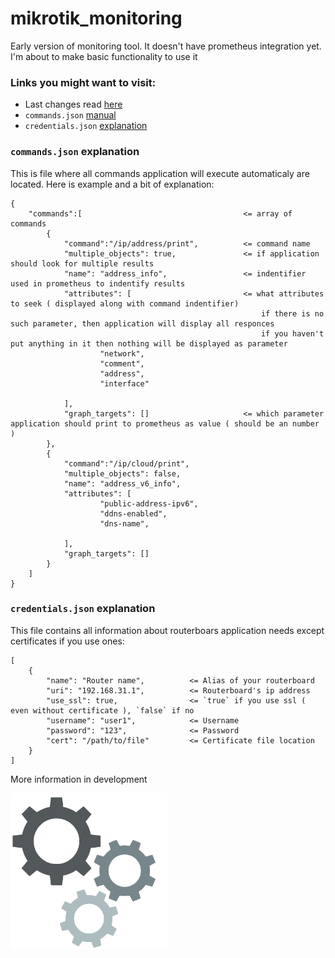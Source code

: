 # mikrotik_monitoring
Early version of monitoring tool. It doesn't have prometheus integration yet. I'm about to make basic functionality to use it

### Links you might want to visit:
- Last changes read         [here](./CHANGELOG.md)
- `commands.json`           [manual](#commandsjson-explanation)
- `credentials.json`        [explanation](#credentialsjson-explanation)

### `commands.json` explanation
This is file where all commands application will execute automaticaly are located. Here is example and a bit of explanation:

```
{
    "commands":[                                    <= array of commands
        {
            "command":"/ip/address/print",          <= command name
            "multiple_objects": true,               <= if application should look for multiple results
            "name": "address_info",                 <= indentifier used in prometheus to indentify results
            "attributes": [                         <= what attributes to seek ( displayed along with command indentifier)
                                                        if there is no such parameter, then application will display all responces
                                                        if you haven't put anything in it then nothing will be displayed as parameter
                    "network",
                    "comment",
                    "address",
                    "interface"

            ],
            "graph_targets": []                     <= which parameter application should print to prometheus as value ( should be an number )
        },
        {
            "command":"/ip/cloud/print",
            "multiple_objects": false,
            "name": "address_v6_info",
            "attributes": [
                    "public-address-ipv6",
                    "ddns-enabled",
                    "dns-name",

            ],
            "graph_targets": []
        }
    ]
}
```

### `credentials.json` explanation
This file contains all information about routerboars application needs except certificates if you use ones:

```
[
    {
        "name": "Router name",          <= Alias of your routerboard
        "uri": "192.168.31.1",          <= Routerboard's ip address
        "use_ssl": true,                <= `true` if you use ssl ( even without certificate ), `false` if no
        "username": "user1",            <= Username
        "password": "123",              <= Password
        "cert": "/path/to/file"         <= Certificate file location
    }
]
```

More information in development

[<img src="./templates/images/gears.gif" width="250"/>](./templates/images/gears.gif)